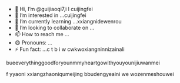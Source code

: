 - 👋 Hi, I’m @guijiaoqi7,i l cuijingfei
- 👀 I’m interested in ...cuijingfei
- 🌱 I’m currently learning ...xxiangnidewenrou
- 💞️ I’m looking to collaborate on ...
- 📫 How to reach me ...
- 😄 Pronouns: ...
- ⚡ Fun fact: ...c t b
i w cwkwoxiangninnizainali
<!---eeverything smaller than youggivemeyouallgforyou
guijiaoqi7/guijiaoqi7 is a ✨ special ✨ repository because iwewenroudenits `README.md` (this file) appears on your GitHub profile.phuiyipianqianwweinizuoyiqie
You can click the Preview link to take a look at your changes.nnishiwodeyyoushiyinianouzhoubei
--->bueeverythinggoodforyounmmyheartgowithyouyounijiuwanmei
f
yyaoni
xxiangzhaoniqumeijing
bbudengyeaini
we
wozenmeshouwei
